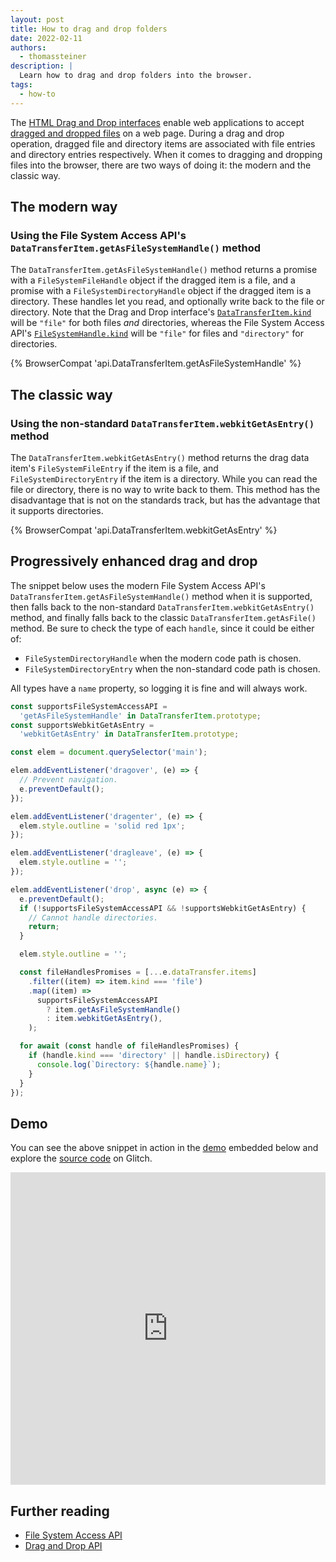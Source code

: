 ```yaml
---
layout: post
title: How to drag and drop folders
date: 2022-02-11
authors:
  - thomassteiner
description: |
  Learn how to drag and drop folders into the browser.
tags:
  - how-to
---
```


The
[HTML Drag and Drop interfaces](https://developer.mozilla.org/docs/Web/API/HTML_Drag_and_Drop_API)
enable web applications to accept
[dragged and dropped files](https://developer.mozilla.org/docs/Web/API/HTML_Drag_and_Drop_API/File_drag_and_drop)
on a web page. During a drag and drop operation, dragged file and directory items are associated
with file entries and directory entries respectively. When it comes to dragging and dropping files
into the browser, there are two ways of doing it: the modern and the classic way.

## The modern way

### Using the File System Access API's `DataTransferItem.getAsFileSystemHandle()` method

The `DataTransferItem.getAsFileSystemHandle()` method returns a promise with a
`FileSystemFileHandle` object if the dragged item is a file, and a promise with a
`FileSystemDirectoryHandle` object if the dragged item is a directory. These handles let you read,
and optionally write back to the file or directory. Note that the Drag and Drop interface's
[`DataTransferItem.kind`](https://developer.mozilla.org/docs/Web/API/DataTransferItem/kind) will be
`"file"` for both files _and_ directories, whereas the File System Access API's
[`FileSystemHandle.kind`](https://wicg.github.io/file-system-access/#dom-filesystemhandle-kind) will
be `"file"` for files and `"directory"` for directories.

{% BrowserCompat 'api.DataTransferItem.getAsFileSystemHandle' %}

## The classic way

### Using the non-standard `DataTransferItem.webkitGetAsEntry()` method

The `DataTransferItem.webkitGetAsEntry()` method returns the drag data item's `FileSystemFileEntry`
if the item is a file, and `FileSystemDirectoryEntry` if the item is a directory. While you can read
the file or directory, there is no way to write back to them. This method has the disadvantage that
is not on the standards track, but has the advantage that it supports directories.

{% BrowserCompat 'api.DataTransferItem.webkitGetAsEntry' %}

## Progressively enhanced drag and drop

The snippet below uses the modern File System Access API's
`DataTransferItem.getAsFileSystemHandle()` method when it is supported, then falls back to the
non-standard `DataTransferItem.webkitGetAsEntry()` method, and finally falls back to the classic
`DataTransferItem.getAsFile()` method. Be sure to check the type of each `handle`, since it could be
either of:

- `FileSystemDirectoryHandle` when the modern code path is chosen.
- `FileSystemDirectoryEntry` when the non-standard code path is chosen.

All types have a `name` property, so logging it is fine and will always work.

```js
const supportsFileSystemAccessAPI =
  'getAsFileSystemHandle' in DataTransferItem.prototype;
const supportsWebkitGetAsEntry =
  'webkitGetAsEntry' in DataTransferItem.prototype;

const elem = document.querySelector('main');

elem.addEventListener('dragover', (e) => {
  // Prevent navigation.
  e.preventDefault();
});

elem.addEventListener('dragenter', (e) => {
  elem.style.outline = 'solid red 1px';
});

elem.addEventListener('dragleave', (e) => {
  elem.style.outline = '';
});

elem.addEventListener('drop', async (e) => {
  e.preventDefault();
  if (!supportsFileSystemAccessAPI && !supportsWebkitGetAsEntry) {
    // Cannot handle directories.
    return;
  }

  elem.style.outline = '';

  const fileHandlesPromises = [...e.dataTransfer.items]
    .filter((item) => item.kind === 'file')
    .map((item) =>
      supportsFileSystemAccessAPI
        ? item.getAsFileSystemHandle()
        : item.webkitGetAsEntry(),
    );

  for await (const handle of fileHandlesPromises) {
    if (handle.kind === 'directory' || handle.isDirectory) {
      console.log(`Directory: ${handle.name}`);
    }
  }
});
```

## Demo

You can see the above snippet in action in the
[demo](https://how-to-series.glitch.me/drag-and-drop-folders.html) embedded below and explore
the [source code](https://glitch.com/edit/#!/how-to-series?path=drag-and-drop-folders.js) on
Glitch.

<div class="glitch-embed-wrap" style="height: 500px; width: 100%;">
  <iframe
    src="https://how-to-series.glitch.me/drag-and-drop-folders.html"
    style="height: 100%; width: 100%; border: 0;"
  >
  </iframe>
</div>

## Further reading

- [File System Access API](/file-system-access/)
- [Drag and Drop API](/drag-and-drop/)
